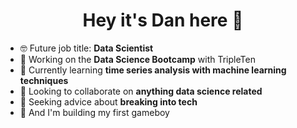 <h1 align="center">Hey it's Dan here 👋</h1>

<!--
**danp0kes/danp0kes** is a ✨ _special_ ✨ repository because its `README.md` (this file) appears on your GitHub profile.

Here are some ideas to get you started:
-->

- 🤓 Future job title: **Data Scientist**
- 🔭 Working on the **Data Science Bootcamp** with TripleTen
- 🌱 Currently learning **time series analysis with machine learning techniques**
- 👯 Looking to collaborate on **anything data science related**
- 🤝 Seeking advice about **breaking into tech**
- 🤞 And I'm building my first gameboy
